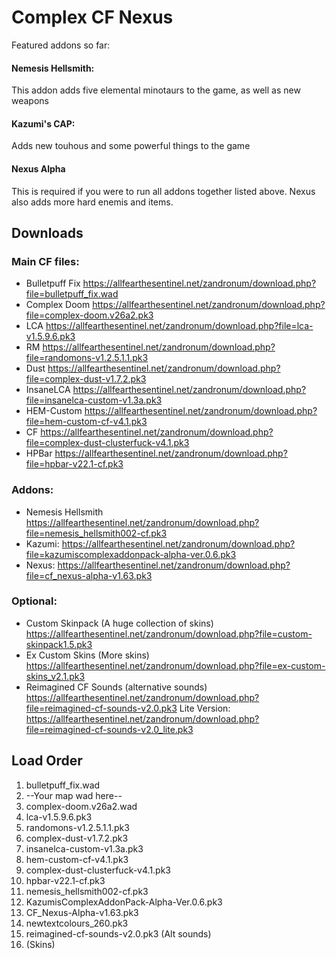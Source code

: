 # Complex CF Nexus

Featured addons so far:
#### Nemesis Hellsmith:
This addon adds five elemental minotaurs to the game, as well as new weapons

#### Kazumi's CAP:
Adds new touhous and some powerful things to the game

#### Nexus Alpha
This is required if you were to run all addons together listed above. Nexus also adds more hard enemis and items.

## Downloads

### Main CF files:
* Bulletpuff Fix https://allfearthesentinel.net/zandronum/download.php?file=bulletpuff_fix.wad
* Complex Doom https://allfearthesentinel.net/zandronum/download.php?file=complex-doom.v26a2.pk3
* LCA https://allfearthesentinel.net/zandronum/download.php?file=lca-v1.5.9.6.pk3
* RM https://allfearthesentinel.net/zandronum/download.php?file=randomons-v1.2.5.1.1.pk3
* Dust https://allfearthesentinel.net/zandronum/download.php?file=complex-dust-v1.7.2.pk3
* InsaneLCA https://allfearthesentinel.net/zandronum/download.php?file=insanelca-custom-v1.3a.pk3
* HEM-Custom https://allfearthesentinel.net/zandronum/download.php?file=hem-custom-cf-v4.1.pk3
* CF https://allfearthesentinel.net/zandronum/download.php?file=complex-dust-clusterfuck-v4.1.pk3
* HPBar https://allfearthesentinel.net/zandronum/download.php?file=hpbar-v22.1-cf.pk3

### Addons:
* Nemesis Hellsmith https://allfearthesentinel.net/zandronum/download.php?file=nemesis_hellsmith002-cf.pk3
* Kazumi: https://allfearthesentinel.net/zandronum/download.php?file=kazumiscomplexaddonpack-alpha-ver.0.6.pk3
* Nexus: https://allfearthesentinel.net/zandronum/download.php?file=cf_nexus-alpha-v1.63.pk3

### Optional:
* Custom Skinpack (A huge collection of skins) https://allfearthesentinel.net/zandronum/download.php?file=custom-skinpack1.5.pk3
* Ex Custom Skins (More skins) https://allfearthesentinel.net/zandronum/download.php?file=ex-custom-skins_v2.1.pk3
* Reimagined CF Sounds (alternative sounds) https://allfearthesentinel.net/zandronum/download.php?file=reimagined-cf-sounds-v2.0.pk3 
  Lite Version: https://allfearthesentinel.net/zandronum/download.php?file=reimagined-cf-sounds-v2.0_lite.pk3

## Load Order

1. bulletpuff_fix.wad
2. --Your map wad here--
3. complex-doom.v26a2.wad
4. lca-v1.5.9.6.pk3
5. randomons-v1.2.5.1.1.pk3
6. complex-dust-v1.7.2.pk3
7. insanelca-custom-v1.3a.pk3
8. hem-custom-cf-v4.1.pk3
9. complex-dust-clusterfuck-v4.1.pk3
10. hpbar-v22.1-cf.pk3
11. nemesis_hellsmith002-cf.pk3
12. KazumisComplexAddonPack-Alpha-Ver.0.6.pk3
13. CF_Nexus-Alpha-v1.63.pk3
14. newtextcolours_260.pk3
15. reimagined-cf-sounds-v2.0.pk3 (Alt sounds)
16. (Skins)

